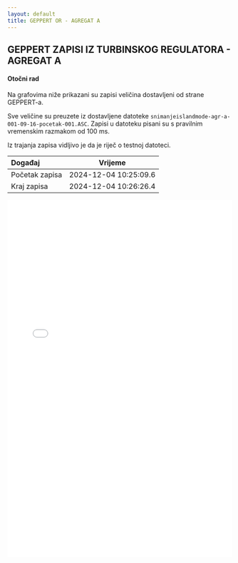 ```yaml
---
layout: default
title: GEPPERT OR - AGREGAT A
---
```


## GEPPERT ZAPISI IZ TURBINSKOG REGULATORA - AGREGAT A

#### Otočni rad

Na grafovima niže prikazani su zapisi veličina dostavljeni od strane GEPPERT-a. 

Sve veličine su preuzete iz dostavljene datoteke `snimanjeislandmode-agr-a-001-09-16-pocetak-001.ASC`.
Zapisi u datoteku pisani su s pravilnim vremenskim razmakom od 100 ms.

Iz trajanja zapisa vidljivo je da je riječ o testnoj datoteci.


| Događaj        |      Vrijeme           |
| :------------  | :--------------------: |
| Početak zapisa | 2024-12-04 10:25:09.6  |
| Kraj zapisa    | 2024-12-04 10:26:26.4  |
                               

<div class="wide-graph">
    <iframe src="{{ site.baseurl }}/turbinska/snimanjeislandmode-agr-a-001-09-16-pocetak-001.html" width="100%" height="800px" frameborder="0"></iframe>
</div>